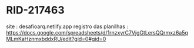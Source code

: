 # RID-217463
site : desafioarq.netlify.app   registro das planilhas : https://docs.google.com/spreadsheets/d/1rnzxyrC7VjgGtLersQQrmxz6a5qMLmKaHznmxbddxRU/edit?gid=0#gid=0
